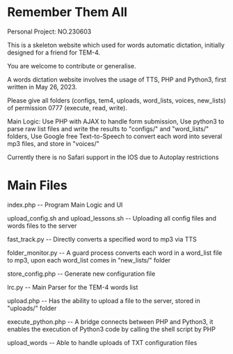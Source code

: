 # Remember Them All
Personal Project: NO.230603

This is a skeleton website which used for words automatic dictation, initially designed for a friend for TEM-4.

You are welcome to contribute or generalise.

A words dictation website involves the usage of TTS, PHP and Python3, first written in May 26, 2023.

Please give all folders (configs, tem4, uploads, word_lists, voices, new_lists) of permission 0777 (execute, read, write).

Main Logic: Use PHP with AJAX to handle form submission, Use python3 to parse raw list files and write the results to "configs/" and "word_lists/" folders, Use Google free Text-to-Speech to convert each word into several mp3 files, and store in "voices/"

Currently there is no Safari support in the IOS due to Autoplay restrictions

# Main Files

index.php -- Program Main Logic and UI

upload_config.sh and upload_lessons.sh -- Uploading all config files and words files to the server

fast_track.py -- Directly converts a specified word to mp3 via TTS

folder_monitor.py -- A guard process converts each word in a word_list file to mp3, upon each word_list comes in "new_lists/" folder

store_config.php -- Generate new configuration file

lrc.py -- Main Parser for the TEM-4 words list

upload.php -- Has the ability to upload a file to the server, stored in "uploads/" folder

execute_python.php -- A bridge connects between PHP and Python3, it enables the execution of Python3 code by calling the shell script by PHP

upload_words -- Able to handle uploads of TXT configuration files
